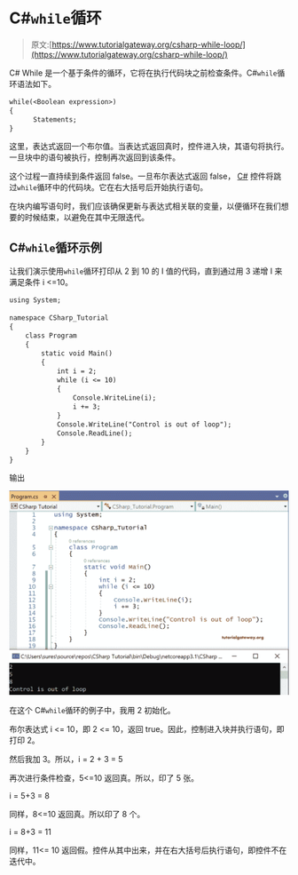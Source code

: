 # C#`while`循环

> 原文:[https://www.tutorialgateway.org/csharp-while-loop/](https://www.tutorialgateway.org/csharp-while-loop/)

C# While 是一个基于条件的循环，它将在执行代码块之前检查条件。C#`while`循环语法如下。

```
while(<Boolean expression>)
{
      Statements;
}
```

这里，表达式返回一个布尔值。当表达式返回真时，控件进入块，其语句将执行。一旦块中的语句被执行，控制再次返回到该条件。

这个过程一直持续到条件返回 false。一旦布尔表达式返回 false， [C#](https://www.tutorialgateway.org/csharp-tutorial/) 控件将跳过`while`循环中的代码块。它在右大括号后开始执行语句。

在块内编写语句时，我们应该确保更新与表达式相关联的变量，以便循环在我们想要的时候结束，以避免在其中无限迭代。

## C#`while`循环示例

让我们演示使用`while`循环打印从 2 到 10 的 I 值的代码，直到通过用 3 递增 I 来满足条件 i <=10。

```
using System;

namespace CSharp_Tutorial
{
    class Program
    {
        static void Main()
        {
            int i = 2;
            while (i <= 10)
            {
                Console.WriteLine(i);
                i += 3;
            }
            Console.WriteLine("Control is out of loop");
            Console.ReadLine();
        }
    }
}
```

输出

![C# While Loop 1](img/a42cf6dbde277568761bceb39518ebc1.png)

在这个 C#`while`循环的例子中，我用 2 初始化。

布尔表达式 i <= 10，即 2 <= 10，返回 true。因此，控制进入块并执行语句，即打印 2。

然后我加 3。所以，i = 2 + 3 = 5

再次进行条件检查，5<=10 返回真。所以，印了 5 张。

i = 5+3 = 8

同样，8<=10 返回真。所以印了 8 个。

i = 8+3 = 11

同样，11<= 10 返回假。控件从其中出来，并在右大括号后执行语句，即控件不在迭代中。